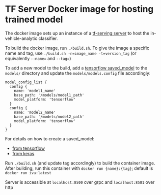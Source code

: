 # TF Server Docker image for hosting trained model
The docker image sets up an instance of a [tf-serving server](https://www.tensorflow.org/tfx/guide/serving) to host the in-vehicle-analytic classifier.

To build the docker image, run `./build.sh`. To give the image a specific name and tag, use `./build.sh -n=image_name -t=version_tag` (or equivalently `--name=` and `--tag=`)

To add a new model to the build, add a [tensorflow saved_model](https://www.tensorflow.org/guide/saved_model#load_and_serve_a_savedmodel_in_tensorflow_serving) to the `models/` directory and update the `models/models.config` file accordingly:
```
model_config_list {
  config {
    name: 'model1_name'
    base_path: '/models/model1_path'
    model_platform: 'tensorflow'
  }
  config {
    name: 'model2_name'
    base_path: '/models/model2_path'
    model_platform: 'tensorflow'
  }
}
```
For details on how to create a saved_model:
- [from tensorflow](https://www.tensorflow.org/guide/saved_model)
- [from keras](https://www.tensorflow.org/tutorials/keras/save_and_restore_models#as_a_saved_model)


Run `./build.sh` (and update tag accordingly) to build the container image. After building, run this container with `docker run {name}:{tag}`; default is `docker run iva:latest`

Server is accessible at `localhost:8500` over grpc and `localhost:8501` over http
